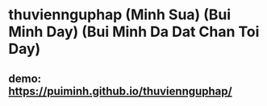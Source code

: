 # thuviennguphap (Minh Sua) (Bui Minh Day) (Bui Minh Da Dat Chan Toi Day)
## demo: https://puiminh.github.io/thuviennguphap/
